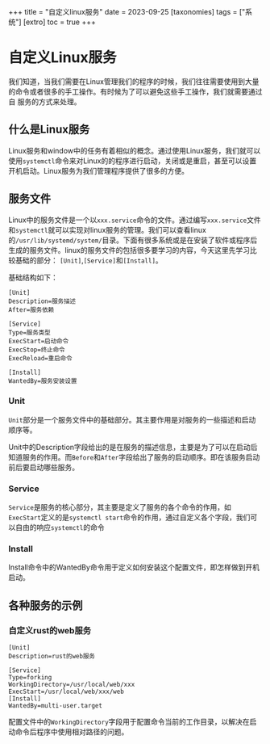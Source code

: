 +++
title = "自定义linux服务"
date = 2023-09-25
[taxonomies]
tags = ["系统"]
[extro]
toc = true
+++

# 自定义Linux服务

我们知道，当我们需要在Linux管理我们的程序的时候，我们往往需要使用到大量的命令或者很多的手工操作。有时候为了可以避免这些手工操作，我们就需要通过自
服务的方式来处理。

## 什么是Linux服务

Linux服务和window中的任务有着相似的概念。通过使用Linux服务，我们就可以使用`systemctl`命令来对Linux的的程序进行启动，关闭或是重启，甚至可以设置开机启动。Linux服务为我们管理程序提供了很多的方便。

## 服务文件

Linux中的服务文件是一个以`xxx.service`命令的文件。通过编写`xxx.service`文件和`systemctl`就可以实现对linux服务的管理。我们可以查看linux的`/usr/lib/systemd/system/`目录。下面有很多系统或是在安装了软件或程序后生成的服务文件。linux的服务文件的包括很多要学习的内容，今天这里先学习比较基础的部分：
`[Unit]`,`[Service]`和`[Install]`。

基础结构如下：

```
[Unit]
Description=服务描述
After=服务依赖

[Service]
Type=服务类型
ExecStart=启动命令
ExecStop=终止命令
ExecReload=重启命令

[Install]
WantedBy=服务安装设置
```

### Unit

`Unit`部分是一个服务文件中的基础部分。其主要作用是对服务的一些描述和启动顺序等。

Unit中的Description字段给出的是在服务的描述信息，主要是为了可以在启动后知道服务的作用。而`Before`和`After`字段给出了服务的启动顺序。即在该服务启动前后要启动哪些服务。

### Service

`Service`是服务的核心部分，其主要是定义了服务的各个命令的作用，如`ExecStart`定义的是`systemctl start`命令的作用，通过自定义各个字段，我们可以自由的响应`systemctl`的命令

### Install

Install命令中的WantedBy命令用于定义如何安装这个配置文件，即怎样做到开机启动。

## 各种服务的示例

### 自定义rust的web服务

```
[Unit]
Description=rust的web服务

[Service]
Type=forking
WorkingDirectory=/usr/local/web/xxx
ExecStart=/usr/local/web/xxx/web
[Install]
WantedBy=multi-user.target
```

配置文件中的`WorkingDirectory`字段用于配置命令当前的工作目录，以解决在启动命令后程序中使用相对路径的问题。
